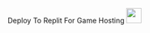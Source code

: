 Deploy To Replit For Game Hosting
<a href="https://replit.com/github/Heyayyu/rabbitsamurai/"><img height="30px" src="https://heyayyu.github.io/rabbitsamurai/replit.svg">
